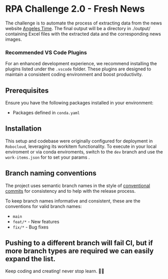 # RPA Challenge 2.0 - Fresh News

The challenge is to automate the process of extracting data from the news website
[Angeles Time](https://www.latimes.com/). The final output will be a directory in ./output/ containing Excel files with the extracted data and the corresponding news images.

### Recommended VS Code Plugins

For an enhanced development experience, we recommend installing the plugins listed under the `.vscode` folder. These plugins are designed to maintain a consistent coding environment and boost productivity.

## Prerequisites

Ensure you have the following packages installed in your environment:
- Packages defined in `conda.yaml`

## Installation

This setup and codebase were originally configured for deployment in `Robocloud`, leveraging its workitem functionality.
To execute in your local enviroment or via conda enviroments, switch to the `dev` branch and use the `work-items.json` for to set your params .

## Branch naming conventions

The project uses semantic branch names in the style of
[conventional commits](https://www.conventionalcommits.org/en/v1.0.0) for consistency and to help with
the release process.

To keep branch names informative and consistent, these are the conventions for valid branch names:

* `main`
* `feat/*` - New features
* `fix/*` - Bug fixes

Pushing to a different branch will fail CI, but if more branch types are required we can easily expand the list.
---

Keep coding and creating! never stop learn. 🚀✨
